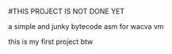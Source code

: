 #THIS PROJECT IS NOT DONE YET

a simple and junky bytecode asm for wacva vm  

this is my first project btw
